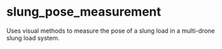 # slung_pose_measurement
Uses visual methods to measure the pose of a slung load in a multi-drone slung load system.
